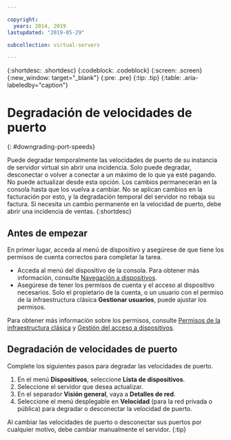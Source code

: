 ```yaml
---

copyright:
  years: 2014, 2019
lastupdated: "2019-05-29"

subcollection: virtual-servers

---
```


{:shortdesc: .shortdesc}
{:codeblock: .codeblock}
{:screen: .screen}
{:new_window: target="_blank"}
{:pre: .pre}
{:tip: .tip}
{:table: .aria-labeledby="caption"}

# Degradación de velocidades de puerto
{: #downgrading-port-speeds}

Puede degradar temporalmente las velocidades de puerto de su instancia de servidor virtual sin abrir una incidencia. Solo puede degradar, desconectar o volver a conectar a un máximo de lo que ya esté pagando. No puede actualizar desde esta opción. Los cambios permanecerán en la consola hasta que los vuelva a cambiar. No se aplican cambios en la facturación por esto, y la degradación temporal del servidor no rebaja su factura. Si necesita un cambio permanente en la velocidad de puerto, debe abrir una incidencia de ventas.
{:shortdesc}

## Antes de empezar
En primer lugar, acceda al menú de dispositivo y asegúrese de que tiene los permisos de cuenta correctos para completar la tarea. 

* Acceda al menú del dispositivo de la consola. Para obtener más información, consulte [Navegación a dispositivos](/docs/vsi?topic=virtual-servers-navigating-devices).
* Asegúrese de tener los permisos de cuenta y el acceso al dispositivo necesarios. Solo el propietario de la cuenta, o un usuario con el permiso de la infraestructura clásica **Gestionar usuarios**, puede ajustar los permisos. 

Para obtener más información sobre los permisos, consulte [Permisos de la infraestructura clásica](/docs/iam?topic=iam-infrapermission#infrapermission) y [Gestión del acceso a dispositivos](/docs/vsi?topic=virtual-servers-managing-device-access).

## Degradación de velocidades de puerto
Complete los siguientes pasos para degradar las velocidades de puerto.

1. En el menú **Dispositivos**, seleccione **Lista de dispositivos**.
2. Seleccione el servidor que desea actualizar.
3. En el separador **Visión general**, vaya a **Detalles de red**.
4. Seleccione el menú desplegable en **Velocidad** (para la red privada o pública) para degradar o desconectar la velocidad de puerto.

Al cambiar las velocidades de puerto o desconectar sus puertos por cualquier motivo, debe cambiar manualmente el servidor.
{:tip}
